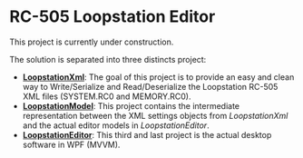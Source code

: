 # RC-505 Loopstation Editor

This project is currently under construction.

The solution is separated into three distincts project:
- [**LoopstationXml**](https://github.com/wRadion/loopstation_editor/tree/master/LoopstationXml): The goal of this project is to provide an easy and clean
way to Write/Serialize and Read/Deserialize the Loopstation RC-505 XML files (SYSTEM.RC0 and MEMORY.RC0).
- [**LoopstationModel**](https://github.com/wRadion/loopstation_editor/tree/master/LoopstationModel): This project contains the intermediate representation between
the XML settings objects from *LoopstationXml* and the actual editor models in *LoopstationEditor*.
- [**LoopstationEditor**](https://github.com/wRadion/loopstation_editor/tree/master/LoopstationEditor): This third and last project is the actual desktop software in WPF (MVVM).
